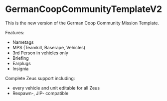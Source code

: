 # GermanCoopCommunityTemplateV2

This is the new version of the German Coop Community Mission Template.




Features:

- Nametags
- MPS (Teamkill, Baserape, Vehicles)
- 3rd Person in vehicles only
- Briefing
- Earplugs
- Insignia


Complete Zeus support including:
- every vehicle and unit editable for all Zeus
- Respawn-, JIP- compatible
